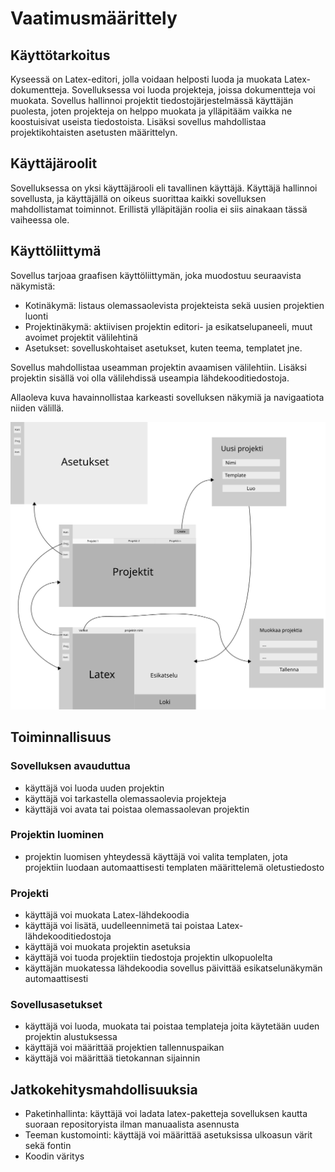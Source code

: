 # Vaatimusmäärittely

## Käyttötarkoitus

Kyseessä on Latex-editori, jolla voidaan helposti luoda ja muokata Latex-dokumentteja. Sovelluksessa voi luoda projekteja, joissa dokumentteja voi muokata. Sovellus hallinnoi projektit tiedostojärjestelmässä käyttäjän puolesta, joten projekteja on helppo muokata ja ylläpitääm vaikka ne koostuisivat useista tiedostoista. Lisäksi sovellus mahdollistaa projektikohtaisten asetusten määrittelyn.

## Käyttäjäroolit

Sovelluksessa on yksi käyttäjärooli eli tavallinen käyttäjä. Käyttäjä hallinnoi sovellusta,
ja käyttäjällä on oikeus suorittaa kaikki sovelluksen mahdollistamat toiminnot. Erillistä ylläpitäjän roolia ei siis ainakaan tässä vaiheessa ole.

## Käyttöliittymä

Sovellus tarjoaa graafisen käyttöliittymän, joka muodostuu seuraavista näkymistä:

* Kotinäkymä: listaus olemassaolevista projekteista sekä uusien projektien luonti
* Projektinäkymä: aktiivisen projektin editori- ja esikatselupaneeli, muut avoimet projektit välilehtinä
* Asetukset: sovelluskohtaiset asetukset, kuten teema, templatet jne.

Sovellus mahdollistaa useamman projektin avaamisen välilehtiin. Lisäksi projektin sisällä voi olla välilehdissä useampia lähdekooditiedostoja.

Allaoleva kuva havainnollistaa karkeasti sovelluksen näkymiä ja navigaatiota niiden välillä.

<img src="img/ui_kuvaus.svg" >

## Toiminnallisuus

### Sovelluksen avauduttua

* käyttäjä voi luoda uuden projektin
* käyttäjä voi tarkastella olemassaolevia projekteja
* käyttäjä voi avata tai poistaa olemassaolevan projektin

### Projektin luominen

* projektin luomisen yhteydessä käyttäjä voi valita templaten, jota projektiin luodaan automaattisesti templaten määrittelemä oletustiedosto

### Projekti

* käyttäjä voi muokata Latex-lähdekoodia
* käyttäjä voi lisätä, uudelleennimetä tai poistaa Latex-lähdekooditiedostoja
* käyttäjä voi muokata projektin asetuksia
* käyttäjä voi tuoda projektiin tiedostoja projektin ulkopuolelta
* käyttäjän muokatessa lähdekoodia sovellus päivittää esikatselunäkymän automaattisesti

### Sovellusasetukset

* käyttäjä voi luoda, muokata tai poistaa templateja joita käytetään uuden projektin alustuksessa
* käyttäjä voi määrittää projektien tallennuspaikan
* käyttäjä voi määrittää tietokannan sijainnin

## Jatkokehitysmahdollisuuksia

* Paketinhallinta: käyttäjä voi ladata latex-paketteja sovelluksen kautta suoraan repositoryista ilman manuaalista asennusta
* Teeman kustomointi: käyttäjä voi määrittää asetuksissa ulkoasun värit sekä fontin
* Koodin väritys

